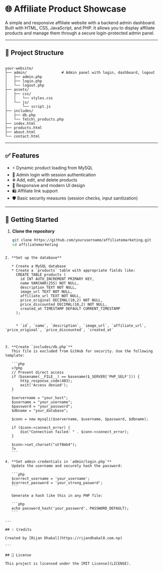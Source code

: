 # 🌐 Affiliate Product Showcase

A simple and responsive affiliate website with a backend admin dashboard. Built with HTML, CSS, JavaScript, and PHP. It allows you to display affiliate products and manage them through a secure login-protected admin panel.

---

## 📁 Project Structure

```

your-website/
├── admin/                # Admin panel with login, dashboard, logout
│   ├── admin.php
│   ├── login.php
│   └── logout.php
├── assets/
│   ├── css/
│   │   └── styles.css
│   └── js/
│       └── script.js
├── includes/
│   ├── db.php           
│   └── fetch\_products.php
├── index.html
├── products.html
├── about.html
└── contact.html

````

---

## ✅ Features

- ⚡ Dynamic product loading from MySQL
- 🔐 Admin login with session authentication
- ➕ Add, edit, and delete products
- 💅 Responsive and modern UI design
- 🛍 Affiliate link support
- 🛡 Basic security measures (session checks, input sanitization)

---

## 🚀 Getting Started

1. **Clone the repository**
   ```bash
   git clone https://github.com/yourusername/affiliatemarketing.git
   cd affiliatemarketing
````

2. **Set up the database**

   * Create a MySQL database
   * Create a `products` table with appropriate fields like:
     CREATE TABLE products (
       id INT AUTO_INCREMENT PRIMARY KEY,
       name VARCHAR(255) NOT NULL,
       description TEXT NOT NULL,
       image_url TEXT NOT NULL,
       affiliate_url TEXT NOT NULL,
       price_original DECIMAL(10,2) NOT NULL,
       price_discounted DECIMAL(10,2) NOT NULL,
       created_at TIMESTAMP DEFAULT CURRENT_TIMESTAMP
     );


     * `id`, `name`, `description`, `image_url`, `affiliate_url`, `price_original`, `price_discounted`, `created_at`



3. **Create `includes/db.php`**
   This file is excluded from GitHub for security. Use the following template:

   ```php
   <?php
   // Prevent direct access
   if (basename(__FILE__) == basename($_SERVER['PHP_SELF'])) {
       http_response_code(403);
       exit('Access denied');
   }

   $servername = "your_host";
   $username = "your_username";
   $password = "your_password";
   $dbname = "your_database";

   $conn = new mysqli($servername, $username, $password, $dbname);

   if ($conn->connect_error) {
       die("Connection failed: " . $conn->connect_error);
   }

   $conn->set_charset("utf8mb4");
   ?>
   ```

4. **Set admin credentials in `admin/login.php`**
   Update the username and securely hash the password:

   ```php
   $correct_username = 'your_username';  
   $correct_password = 'your_strong_pasword'; 
   ```

   Generate a hash like this in any PHP file:

   ```php
   echo password_hash('your_password', PASSWORD_DEFAULT);
   ```

---

## 💡 Credits

Created by [Rijan Dhakal](https://rijandhakal0.com.np)

```

## 📄 License

This project is licensed under the [MIT License](LICENSE).
